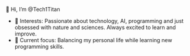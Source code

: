 👋 Hi, I’m @Tech1Titan
- 👀 Interests: Passionate about technology, AI, programming and just obsessed with nature and sciences. Always excited to learn and improve.
- 🌱 Current focus: Balancing my personal life while learning new programming skills.

<!---
Tech1Titan/Tech1Titan is a ✨ special ✨ repository because its `README.md` (this file) appears on your GitHub profile.
You can click the Preview link to take a look at your changes.
--->
